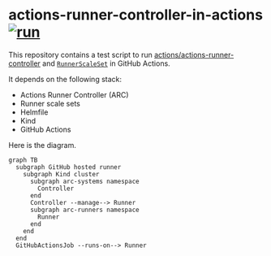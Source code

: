 # actions-runner-controller-in-actions [![run](https://github.com/int128/actions-runner-controller-in-actions/actions/workflows/run.yaml/badge.svg)](https://github.com/int128/actions-runner-controller-in-actions/actions/workflows/run.yaml)

This repository contains a test script to run [actions/actions-runner-controller](https://github.com/actions/actions-runner-controller) and [`RunnerScaleSet`](https://docs.github.com/en/actions/hosting-your-own-runners/managing-self-hosted-runners-with-actions-runner-controller/deploying-runner-scale-sets-with-actions-runner-controller) in GitHub Actions.

It depends on the following stack:

- Actions Runner Controller (ARC)
- Runner scale sets
- Helmfile
- Kind
- GitHub Actions

Here is the diagram.

```mermaid
graph TB
  subgraph GitHub hosted runner
    subgraph Kind cluster
      subgraph arc-systems namespace
        Controller
      end
      Controller --manage--> Runner
      subgraph arc-runners namespace
        Runner
      end
    end
  end
  GitHubActionsJob --runs-on--> Runner
```
